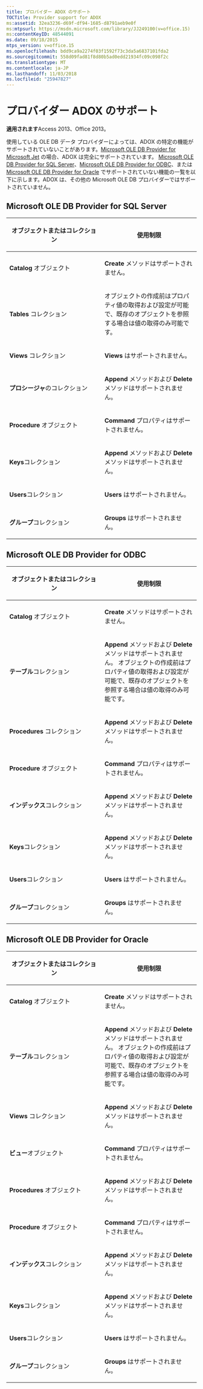 ```yaml
---
title: プロバイダー ADOX のサポート
TOCTitle: Provider support for ADOX
ms:assetid: 32ea3236-d69f-df94-1685-d8791aeb9e0f
ms:mtpsurl: https://msdn.microsoft.com/library/JJ249100(v=office.15)
ms:contentKeyID: 48544091
ms.date: 09/18/2015
mtps_version: v=office.15
ms.openlocfilehash: bdd9ca9a2274f03f1592f73c3da5a6837101fda2
ms.sourcegitcommit: 558d09fad81f8d80b5ad0edd21934fc09c098f2c
ms.translationtype: MT
ms.contentlocale: ja-JP
ms.lasthandoff: 11/03/2018
ms.locfileid: "25947827"
---
```

# <a name="provider-support-for-adox"></a>プロバイダー ADOX のサポート


**適用されます**Access 2013、Office 2013。

使用している OLE DB データ プロバイダーによっては、ADOX の特定の機能がサポートされていないことがあります。[Microsoft OLE DB Provider for Microsoft Jet](microsoft-ole-db-provider-for-microsoft-jet.md) の場合、ADOX は完全にサポートされています。 [Microsoft OLE DB Provider for SQL Server](microsoft-ole-db-provider-for-sql-server.md)、[Microsoft OLE DB Provider for ODBC](microsoft-ole-db-provider-for-odbc.md)、または [Microsoft OLE DB Provider for Oracle](microsoft-ole-db-provider-for-oracle.md) でサポートされていない機能の一覧を以下に示します。ADOX は、その他の Microsoft OLE DB プロバイダーではサポートされていません。

## <a name="microsoft-ole-db-provider-for-sql-server"></a>Microsoft OLE DB Provider for SQL Server

<table>
<colgroup>
<col style="width: 50%" />
<col style="width: 50%" />
</colgroup>
<thead>
<tr class="header">
<th><p>オブジェクトまたはコレクション</p></th>
<th><p>使用制限</p></th>
</tr>
</thead>
<tbody>
<tr class="odd">
<td><p><strong>Catalog</strong> オブジェクト</p></td>
<td><p><strong>Create</strong> メソッドはサポートされません。</p></td>
</tr>
<tr class="even">
<td><p><strong>Tables</strong> コレクション</p></td>
<td><p>オブジェクトの作成前はプロパティ値の取得および設定が可能で、既存のオプジェクトを参照する場合は値の取得のみ可能です。</p></td>
</tr>
<tr class="odd">
<td><p><strong>Views</strong> コレクション</p></td>
<td><p><strong>Views</strong> はサポートされません。</p></td>
</tr>
<tr class="even">
<td><p><strong>プロシージャ</strong>のコレクション</p></td>
<td><p><strong>Append</strong> メソッドおよび <strong>Delete</strong> メソッドはサポートされません。</p></td>
</tr>
<tr class="odd">
<td><p><strong>Procedure</strong> オブジェクト</p></td>
<td><p><strong>Command</strong> プロパティはサポートされません。</p></td>
</tr>
<tr class="even">
<td><p><strong>Keys</strong>コレクション</p></td>
<td><p><strong>Append</strong> メソッドおよび <strong>Delete</strong> メソッドはサポートされません。</p></td>
</tr>
<tr class="odd">
<td><p><strong>Users</strong>コレクション</p></td>
<td><p><strong>Users</strong> はサポートされません。</p></td>
</tr>
<tr class="even">
<td><p><strong>グループ</strong>コレクション</p></td>
<td><p><strong>Groups</strong> はサポートされません。</p></td>
</tr>
</tbody>
</table>


## <a name="microsoft-ole-db-provider-for-odbc"></a>Microsoft OLE DB Provider for ODBC

<table>
<colgroup>
<col style="width: 50%" />
<col style="width: 50%" />
</colgroup>
<thead>
<tr class="header">
<th><p>オブジェクトまたはコレクション</p></th>
<th><p>使用制限</p></th>
</tr>
</thead>
<tbody>
<tr class="odd">
<td><p><strong>Catalog</strong> オブジェクト</p></td>
<td><p><strong>Create</strong> メソッドはサポートされません。</p></td>
</tr>
<tr class="even">
<td><p><strong>テーブル</strong>コレクション</p></td>
<td><p><strong>Append</strong> メソッドおよび <strong>Delete</strong> メソッドはサポートされません。
 オブジェクトの作成前はプロパティ値の取得および設定が可能で、既存のオプジェクトを参照する場合は値の取得のみ可能です。</p></td>
</tr>
<tr class="odd">
<td><p><strong>Procedures</strong> コレクション</p></td>
<td><p><strong>Append</strong> メソッドおよび <strong>Delete</strong> メソッドはサポートされません。</p></td>
</tr>
<tr class="even">
<td><p><strong>Procedure</strong> オブジェクト</p></td>
<td><p><strong>Command</strong> プロパティはサポートされません。</p></td>
</tr>
<tr class="odd">
<td><p><strong>インデックス</strong>コレクション</p></td>
<td><p><strong>Append</strong> メソッドおよび <strong>Delete</strong> メソッドはサポートされません。</p></td>
</tr>
<tr class="even">
<td><p><strong>Keys</strong>コレクション</p></td>
<td><p><strong>Append</strong> メソッドおよび <strong>Delete</strong> メソッドはサポートされません。</p></td>
</tr>
<tr class="odd">
<td><p><strong>Users</strong>コレクション</p></td>
<td><p><strong>Users</strong> はサポートされません。</p></td>
</tr>
<tr class="even">
<td><p><strong>グループ</strong>コレクション</p></td>
<td><p><strong>Groups</strong> はサポートされません。</p></td>
</tr>
</tbody>
</table>


## <a name="microsoft-ole-db-provider-for-oracle"></a>Microsoft OLE DB Provider for Oracle

<table>
<colgroup>
<col style="width: 50%" />
<col style="width: 50%" />
</colgroup>
<thead>
<tr class="header">
<th><p>オブジェクトまたはコレクション</p></th>
<th><p>使用制限</p></th>
</tr>
</thead>
<tbody>
<tr class="odd">
<td><p><strong>Catalog</strong> オブジェクト</p></td>
<td><p><strong>Create</strong> メソッドはサポートされません。</p></td>
</tr>
<tr class="even">
<td><p><strong>テーブル</strong>コレクション</p></td>
<td><p><strong>Append</strong> メソッドおよび <strong>Delete</strong> メソッドはサポートされません。
 オブジェクトの作成前はプロパティ値の取得および設定が可能で、既存のオプジェクトを参照する場合は値の取得のみ可能です。</p></td>
</tr>
<tr class="odd">
<td><p><strong>Views</strong> コレクション</p></td>
<td><p><strong>Append</strong> メソッドおよび <strong>Delete</strong> メソッドはサポートされません。</p></td>
</tr>
<tr class="even">
<td><p><strong>ビュー</strong>オブジェクト</p></td>
<td><p><strong>Command</strong> プロパティはサポートされません。</p></td>
</tr>
<tr class="odd">
<td><p><strong>Procedures</strong> オブジェクト</p></td>
<td><p><strong>Append</strong> メソッドおよび <strong>Delete</strong> メソッドはサポートされません。</p></td>
</tr>
<tr class="even">
<td><p><strong>Procedure</strong> オブジェクト</p></td>
<td><p><strong>Command</strong> プロパティはサポートされません。</p></td>
</tr>
<tr class="odd">
<td><p><strong>インデックス</strong>コレクション</p></td>
<td><p><strong>Append</strong> メソッドおよび <strong>Delete</strong> メソッドはサポートされません。</p></td>
</tr>
<tr class="even">
<td><p><strong>Keys</strong>コレクション</p></td>
<td><p><strong>Append</strong> メソッドおよび <strong>Delete</strong> メソッドはサポートされません。</p></td>
</tr>
<tr class="odd">
<td><p><strong>Users</strong>コレクション</p></td>
<td><p><strong>Users</strong> はサポートされません。</p></td>
</tr>
<tr class="even">
<td><p><strong>グループ</strong>コレクション</p></td>
<td><p><strong>Groups</strong> はサポートされません。</p></td>
</tr>
</tbody>
</table>

